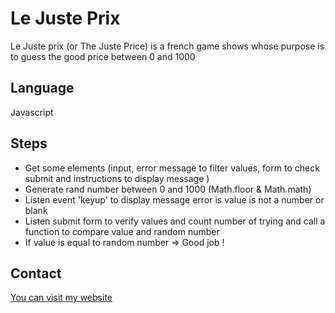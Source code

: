 # Le Juste Prix

Le Juste prix (or The Juste Price) is a french game shows whose purpose is to guess the good price between 0 and 1000

## Language 

Javascript

## Steps

- Get some elements (input, error message to filter values, form to check submit and instructions to display message )
- Generate rand number between 0 and 1000 (Math.floor & Math.math)
- Listen event 'keyup' to display message error is value is not a number or blank
- Listen submit form to verify values and count number of trying and call a function to compare value and random number
- If value is equal to random number => Good job !

## Contact

[You can visit my website](https://zak-bouhou.com)


